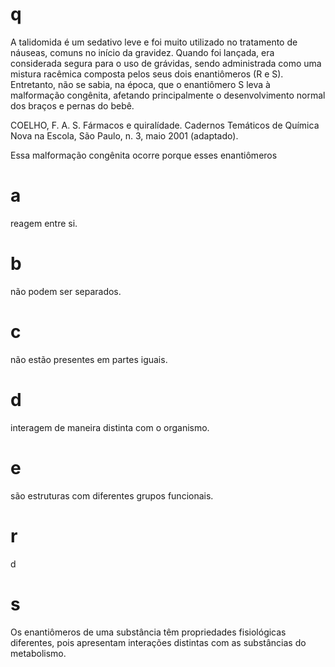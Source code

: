 # q
A talidomida é um sedativo leve e foi muito utilizado no tratamento de náuseas, comuns no início da gravidez. Quando foi lançada, era considerada segura para o uso de grávidas, sendo administrada como uma mistura racêmica composta pelos seus dois enantiômeros (R e S). Entretanto, não se sabia, na época, que o enantiômero S leva à malformação congênita, afetando principalmente o desenvolvimento normal dos braços e pernas do bebê.

COELHO, F. A. S. Fármacos e quiralídade. Cadernos Temáticos de Química Nova na Escola, São Paulo, n. 3, maio 2001 (adaptado).

Essa malformação congênita ocorre porque esses enantiômeros

# a
reagem entre si.

# b
não podem ser separados.

# c
não estão presentes em partes iguais.

# d
interagem de maneira distinta com o organismo.

# e
são estruturas com diferentes grupos funcionais.

# r
d

# s
Os enantiômeros de uma substância têm propriedades fisiológicas diferentes, pois apresentam interações distintas com as substâncias do metabolismo.
